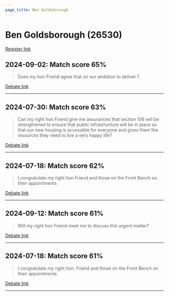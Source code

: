 ```yaml
---
page_title: Ben Goldsborough
---
```


# Ben Goldsborough  (26530)

[Register link](https://www.theyworkforyou.com/mp/26530/register)



## 2024-09-02: Match score 65%

>Does my hon Friend agree that on our ambition to deliver 1

[Debate link](https://www.theyworkforyou.com/debates/?id=2024-09-02a.9.7) 

---



## 2024-07-30: Match score 63%

>Can my right hon Friend give me assurances that section 106 will be strengthened to ensure that public infrastructure will be in place so that our new housing is accessible for everyone and gives them the resources they need to live a very happy life?

[Debate link](https://www.theyworkforyou.com/debates/?id=2024-07-30c.1194.3) 

---



## 2024-07-18: Match score 62%

>I congratulate my right hon Friend and those on the Front Bench on their appointments

[Debate link](https://www.theyworkforyou.com/debates/?id=2024-07-18f.186.3) 

---



## 2024-09-12: Match score 61%

>Will my right hon Friend meet me to discuss this urgent matter?

[Debate link](https://www.theyworkforyou.com/debates/?id=2024-09-12b.954.5) 

---



## 2024-07-18: Match score 61%

>I congratulate my right hon. Friend and those on the Front Bench on their appointments.

[Debate link](https://www.theyworkforyou.com/debates/?id=2024-07-18f.186.3) 

---


